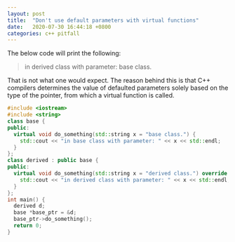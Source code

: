 ```yaml
---
layout: post
title:  "Don't use default parameters with virtual functions"
date:   2020-07-30 16:44:18 +0800
categories: c++ pitfall
---
```


The below code will print the following:

> in derived class with parameter: base class.

That is not what one would expect. The reason behind this is that C++ compilers 
determines the value of defaulted parameters solely based on the type of the pointer,
from which a virtual function is called.
```cpp
#include <iostream>
#include <string>
class base {
public:
  virtual void do_something(std::string x = "base class.") {
    std::cout << "in base class with parameter: " << x << std::endl;
  }
};
class derived : public base {
public:
  virtual void do_something(std::string x = "derived class.") override {
    std::cout << "in derived class with parameter: " << x << std::endl;
  }
};
int main() {
  derived d;
  base *base_ptr = &d;
  base_ptr->do_something();
  return 0;
}
```
